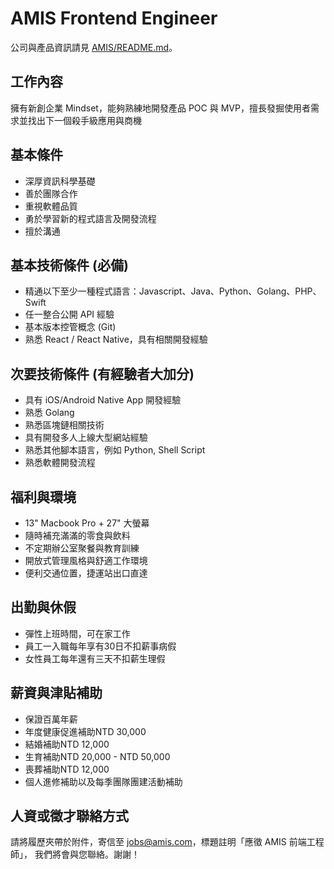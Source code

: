 # AMIS Frontend Engineer

公司與產品資訊請見 [AMIS/README.md](README.md)。

## 工作內容

擁有新創企業 Mindset，能夠熟練地開發產品 POC 與 MVP，擅長發掘使用者需求並找出下一個殺手級應用與商機

## 基本條件
* 深厚資訊科學基礎
* 善於團隊合作
* 重視軟體品質
* 勇於學習新的程式語言及開發流程
* 擅於溝通

## 基本技術條件 (必備)
* 精通以下至少一種程式語言：Javascript、Java、Python、Golang、PHP、Swift
* 任一整合公開 API 經驗
* 基本版本控管概念 (Git)
* 熟悉 React / React Native，具有相關開發經驗

## 次要技術條件 (有經驗者大加分)
* 具有 iOS/Android Native App 開發經驗
* 熟悉 Golang
* 熟悉區塊鏈相關技術
* 具有開發多人上線大型網站經驗
* 熟悉其他腳本語言，例如 Python, Shell Script
* 熟悉軟體開發流程

## 福利與環境

* 13" Macbook Pro + 27" 大螢幕
* 隨時補充滿滿的零食與飲料
* 不定期辦公室聚餐與教育訓練
* 開放式管理風格與舒適工作環境
* 便利交通位置，捷運站出口直達

## 出勤與休假

* 彈性上班時間，可在家工作
* 員工一入職每年享有30日不扣薪事病假
* 女性員工每年還有三天不扣薪生理假

## 薪資與津貼補助

* 保證百萬年薪
* 年度健康促進補助NTD 30,000
* 結婚補助NTD 12,000 
* 生育補助NTD 20,000 - NTD 50,000
* 喪葬補助NTD 12,000 
* 個人進修補助以及每季團隊團建活動補助

## 人資或徵才聯絡方式
請將履歷夾帶於附件，寄信至 jobs@amis.com，標題註明「應徵 AMIS 前端工程師」， 我們將會與您聯絡。謝謝！
